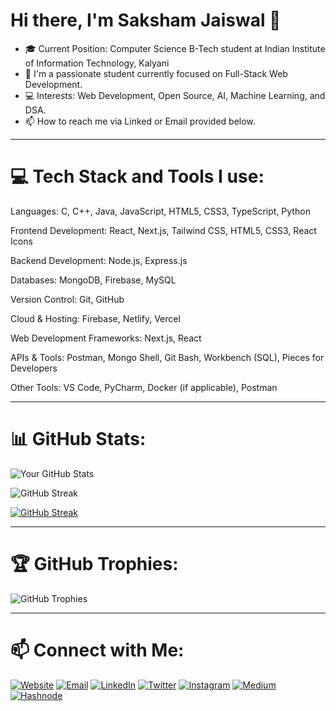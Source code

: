 # Hi there, I'm Saksham Jaiswal 👋

- 🎓 Current Position: Computer Science B-Tech student at Indian Institute of Information Technology, Kalyani
- 👀 I'm a passionate student currently focused on Full-Stack Web Development.
- 💻 Interests: Web Development, Open Source, AI, Machine Learning, and DSA.
- 📫 How to reach me via Linked or Email provided below.

---

# 💻 Tech Stack and Tools I use:

Languages: C, C++, Java, JavaScript, HTML5, CSS3, TypeScript, Python

Frontend Development: React, Next.js, Tailwind CSS, HTML5, CSS3, React Icons

Backend Development: Node.js, Express.js

Databases: MongoDB, Firebase, MySQL

Version Control: Git, GitHub

Cloud & Hosting: Firebase, Netlify, Vercel

Web Development Frameworks: Next.js, React

APIs & Tools: Postman, Mongo Shell, Git Bash, Workbench (SQL), Pieces for Developers

Other Tools: VS Code, PyCharm, Docker (if applicable), Postman

---

# 📊 GitHub Stats:

![Your GitHub Stats](https://github-readme-stats.vercel.app/api?username=Saksham-Jaiswal-2004&show_icons=true&count_private=true&hide=prs&theme=radical)

![GitHub Streak](https://github-readme-streak-stats.herokuapp.com/?user=Saksham-Jaiswal-2004&theme=radical)

[![GitHub Streak](https://streak-stats.demolab.com?user=Saksham-Jaiswal-2004&theme=radical&hide_border=true)](https://git.io/streak-stats)

---

# 🏆 **GitHub Trophies:**
![GitHub Trophies](https://github-profile-trophy.vercel.app/?username=Saksham-Jaiswal-2004&theme=radical)

---

# 📫 Connect with Me:

[![Website](https://img.shields.io/badge/Website-000000?style=flat&logo=google-chrome&logoColor=white)](https://sakshamjaiswal.netlify.app/)
[![Email](https://img.shields.io/badge/Email-D14836?style=flat&logo=gmail&logoColor=white)](mailto:sakshamjaiswalofficial@gmail.com)
[![LinkedIn](https://img.shields.io/badge/LinkedIn-0A66C2?style=flat&logo=linkedin&logoColor=white)](https://www.linkedin.com/in/saksham-jaiswal-220637302)
[![Twitter](https://img.shields.io/badge/Twitter-1DA1F2?style=flat&logo=twitter&logoColor=white)](https://x.com/SakshamJais2004)
[![Instagram](https://img.shields.io/badge/Instagram-E4405F?style=flat&logo=instagram&logoColor=white)](https://www.instagram.com/saksham__jaiswal/)
[![Medium](https://img.shields.io/badge/Medium-12100E?style=flat&logo=medium&logoColor=white)](https://medium.com/@sakshamjaiswalofficial)
[![Hashnode](https://img.shields.io/badge/Hashnode-2962FF?style=flat&logo=hashnode&logoColor=white)](https://hashnode.com/@sakshamjaiswal)

<!---
Saksham-Jaiswal-2004/Saksham-Jaiswal-2004 is a ✨ special ✨ repository because its `README.md` (this file) appears on your GitHub profile.
You can click the Preview link to take a look at your changes.
--->
